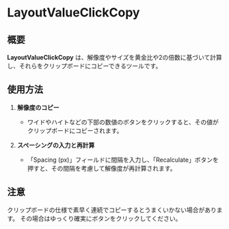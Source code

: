 
# LayoutValueClickCopy

## 概要

**LayoutValueClickCopy** は、解像度やサイズを黄金比や2の倍数に基づいて計算し、それらをクリップボードにコピーできるツールです。

## 使用方法

1. **解像度のコピー**
   - ワイドやハイトなどの下部の数値のボタンをクリックすると、その値がクリップボードにコピーされます。

2. **スペーシングの入力と再計算**
   - 「Spacing (px)」フィールドに間隔を入力し、「Recalculate」ボタンを押すと、その間隔を考慮して解像度が再計算されます。

## 注意

クリップボードの仕様で素早く連続でコピーするとうまくいかない場合があります。
その場合はゆっくり確実にボタンをクリックしてください。
